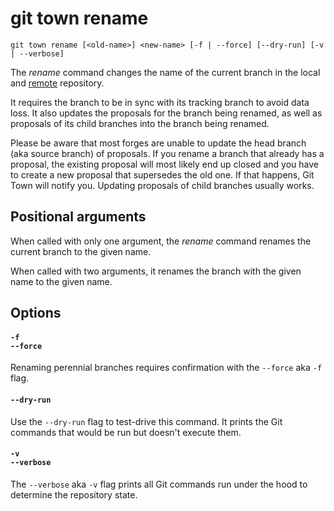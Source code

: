 # git town rename

```command-summary
git town rename [<old-name>] <new-name> [-f | --force] [--dry-run] [-v | --verbose]
```

The _rename_ command changes the name of the current branch in the local and
[remote](../preferences/dev-remote.md) repository.

It requires the branch to be in sync with its tracking branch to avoid data
loss. It also updates the proposals for the branch being renamed, as well as
proposals of its child branches into the branch being renamed.

Please be aware that most forges are unable to update the head branch (aka
source branch) of proposals. If you rename a branch that already has a proposal,
the existing proposal will most likely end up closed and you have to create a
new proposal that supersedes the old one. If that happens, Git Town will notify
you. Updating proposals of child branches usually works.

## Positional arguments

When called with only one argument, the _rename_ command renames the current
branch to the given name.

When called with two arguments, it renames the branch with the given name to the
given name.

## Options

#### `-f`<br>`--force`

Renaming perennial branches requires confirmation with the `--force` aka `-f`
flag.

#### `--dry-run`

Use the `--dry-run` flag to test-drive this command. It prints the Git commands
that would be run but doesn't execute them.

#### `-v`<br>`--verbose`

The `--verbose` aka `-v` flag prints all Git commands run under the hood to
determine the repository state.
